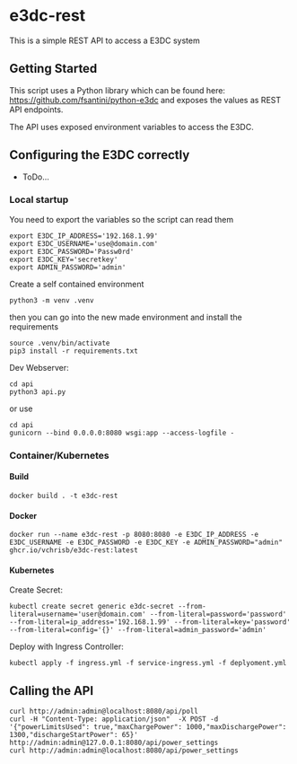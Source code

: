 # e3dc-rest
This is a simple REST API to access a E3DC system

## Getting Started
This script uses a Python library which can be found here: https://github.com/fsantini/python-e3dc
and exposes the values as REST API endpoints.

The API uses exposed environment variables to access the E3DC.

## Configuring the E3DC correctly
- ToDo...

### Local startup

You need to export the variables so the script can read them
```
export E3DC_IP_ADDRESS='192.168.1.99'
export E3DC_USERNAME='use@domain.com'
export E3DC_PASSWORD='Passw0rd'
export E3DC_KEY='secretkey'
export ADMIN_PASSWORD='admin'
```                                                         

Create a self contained environment
```
python3 -m venv .venv
```

then you can go into the new made environment and install the requirements
```
source .venv/bin/activate
pip3 install -r requirements.txt
```

Dev Webserver:
```
cd api
python3 api.py
```
or use
```
cd api
gunicorn --bind 0.0.0.0:8080 wsgi:app --access-logfile -
```

### Container/Kubernetes

#### Build

```
docker build . -t e3dc-rest
```

#### Docker

```
docker run --name e3dc-rest -p 8080:8080 -e E3DC_IP_ADDRESS -e E3DC_USERNAME -e E3DC_PASSWORD -e E3DC_KEY -e ADMIN_PASSWORD="admin" ghcr.io/vchrisb/e3dc-rest:latest
```

#### Kubernetes

Create Secret:
```
kubectl create secret generic e3dc-secret --from-literal=username='user@domain.com' --from-literal=password='password' --from-literal=ip_address='192.168.1.99' --from-literal=key='password' --from-literal=config='{}' --from-literal=admin_password='admin'
```

Deploy with Ingress Controller:
```
kubectl apply -f ingress.yml -f service-ingress.yml -f deplyoment.yml
```
## Calling the API

```
curl http://admin:admin@localhost:8080/api/poll
curl -H "Content-Type: application/json"  -X POST -d '{"powerLimitsUsed": true,"maxChargePower": 1000,"maxDischargePower": 1300,"dischargeStartPower": 65}' http://admin:admin@127.0.0.1:8080/api/power_settings
curl http://admin:admin@localhost:8080/api/power_settings 
```

